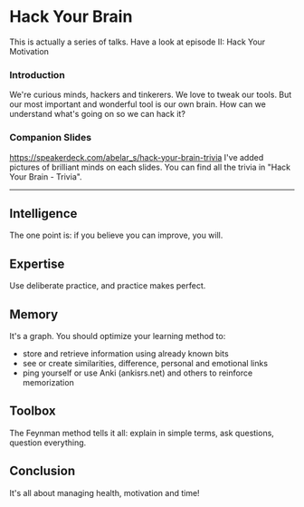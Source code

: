 # Hack Your Brain
This is actually a series of talks.
Have a look at episode II: Hack Your Motivation

### Introduction
We're curious minds, hackers and tinkerers. We love to tweak our tools.
But our most important and wonderful tool is our own brain.
How can we understand what's going on so we can hack it?

### Companion Slides
https://speakerdeck.com/abelar_s/hack-your-brain-trivia
I've added pictures of brilliant minds on each slides.
You can find all the trivia in "Hack Your Brain - Trivia".

---

## Intelligence
The one point is: if you believe you can improve, you will.

## Expertise
Use deliberate practice, and practice makes perfect.

## Memory
It's a graph. You should optimize your learning method to:
* store and retrieve information using already known bits
* see or create similarities, difference, personal and emotional links
* ping yourself or use Anki (ankisrs.net) and others to reinforce memorization

## Toolbox
The Feynman method tells it all: explain in simple terms, ask questions, question everything.

## Conclusion
It's all about managing health, motivation and time!
